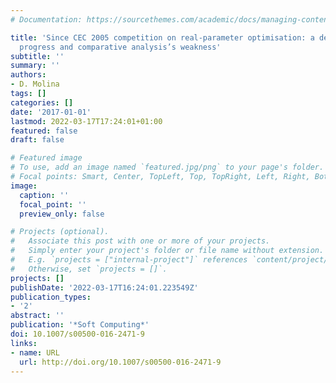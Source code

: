 ```yaml
---
# Documentation: https://sourcethemes.com/academic/docs/managing-content/

title: 'Since CEC 2005 competition on real-parameter optimisation: a decade of research,
  progress and comparative analysis’s weakness'
subtitle: ''
summary: ''
authors:
- D. Molina
tags: []
categories: []
date: '2017-01-01'
lastmod: 2022-03-17T17:24:01+01:00
featured: false
draft: false

# Featured image
# To use, add an image named `featured.jpg/png` to your page's folder.
# Focal points: Smart, Center, TopLeft, Top, TopRight, Left, Right, BottomLeft, Bottom, BottomRight.
image:
  caption: ''
  focal_point: ''
  preview_only: false

# Projects (optional).
#   Associate this post with one or more of your projects.
#   Simply enter your project's folder or file name without extension.
#   E.g. `projects = ["internal-project"]` references `content/project/deep-learning/index.md`.
#   Otherwise, set `projects = []`.
projects: []
publishDate: '2022-03-17T16:24:01.223549Z'
publication_types:
- '2'
abstract: ''
publication: '*Soft Computing*'
doi: 10.1007/s00500-016-2471-9
links:
- name: URL
  url: http://doi.org/10.1007/s00500-016-2471-9
---
```

